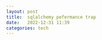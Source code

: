 ```yaml
---
layout: post
title:  sqlalchemy pefermance trap 
date:   2022-12-31 11:39 
categories: tech 
---
```


```

```

